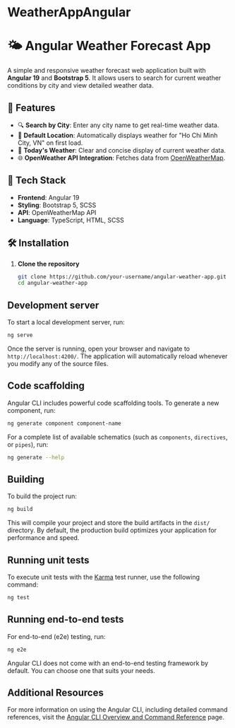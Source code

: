 # WeatherAppAngular

# 🌤️ Angular Weather Forecast App

A simple and responsive weather forecast web application built with **Angular 19** and **Bootstrap 5**. It allows users to search for current weather conditions by city and view detailed weather data.

## 🚀 Features

- 🔍 **Search by City**: Enter any city name to get real-time weather data.
- 📍 **Default Location**: Automatically displays weather for "Ho Chi Minh City, VN" on first load.
- 📅 **Today's Weather**: Clear and concise display of current weather data.
- 🌐 **OpenWeather API Integration**: Fetches data from [OpenWeatherMap](https://openweathermap.org/api).

## 🧱 Tech Stack

- **Frontend**: Angular 19
- **Styling**: Bootstrap 5, SCSS
- **API**: OpenWeatherMap API
- **Language**: TypeScript, HTML, SCSS

## 🛠️ Installation

1. **Clone the repository**
   ```bash
   git clone https://github.com/your-username/angular-weather-app.git
   cd angular-weather-app


## Development server

To start a local development server, run:

```bash
ng serve
```

Once the server is running, open your browser and navigate to `http://localhost:4200/`. The application will automatically reload whenever you modify any of the source files.

## Code scaffolding

Angular CLI includes powerful code scaffolding tools. To generate a new component, run:

```bash
ng generate component component-name
```

For a complete list of available schematics (such as `components`, `directives`, or `pipes`), run:

```bash
ng generate --help
```

## Building

To build the project run:

```bash
ng build
```

This will compile your project and store the build artifacts in the `dist/` directory. By default, the production build optimizes your application for performance and speed.

## Running unit tests

To execute unit tests with the [Karma](https://karma-runner.github.io) test runner, use the following command:

```bash
ng test
```

## Running end-to-end tests

For end-to-end (e2e) testing, run:

```bash
ng e2e
```

Angular CLI does not come with an end-to-end testing framework by default. You can choose one that suits your needs.

## Additional Resources

For more information on using the Angular CLI, including detailed command references, visit the [Angular CLI Overview and Command Reference](https://angular.dev/tools/cli) page.
